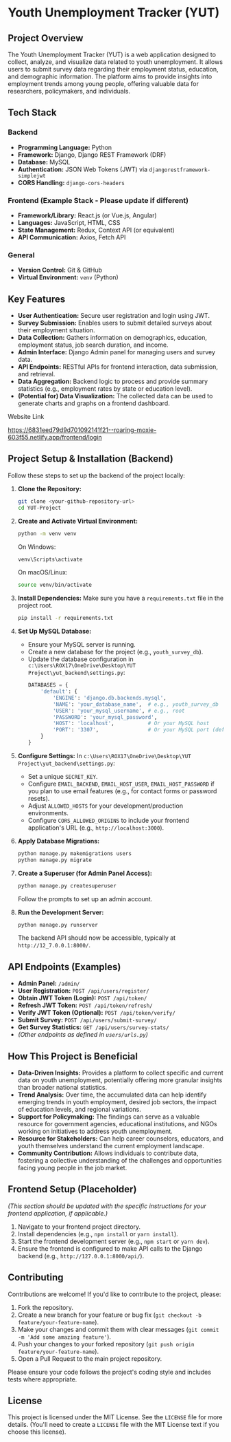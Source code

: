 # Youth Unemployment Tracker (YUT)

## Project Overview

The Youth Unemployment Tracker (YUT) is a web application designed to collect, analyze, and visualize data related to youth unemployment. It allows users to submit survey data regarding their employment status, education, and demographic information. The platform aims to provide insights into employment trends among young people, offering valuable data for researchers, policymakers, and individuals.

## Tech Stack

### Backend
*   **Programming Language:** Python
*   **Framework:** Django, Django REST Framework (DRF)
*   **Database:** MySQL
*   **Authentication:** JSON Web Tokens (JWT) via `djangorestframework-simplejwt`
*   **CORS Handling:** `django-cors-headers`

### Frontend (Example Stack - Please update if different)
*   **Framework/Library:** React.js (or Vue.js, Angular)
*   **Languages:** JavaScript, HTML, CSS
*   **State Management:** Redux, Context API (or equivalent)
*   **API Communication:** Axios, Fetch API

### General
*   **Version Control:** Git & GitHub
*   **Virtual Environment:** `venv` (Python)

## Key Features

*   **User Authentication:** Secure user registration and login using JWT.
*   **Survey Submission:** Enables users to submit detailed surveys about their employment situation.
*   **Data Collection:** Gathers information on demographics, education, employment status, job search duration, and income.
*   **Admin Interface:** Django Admin panel for managing users and survey data.
*   **API Endpoints:** RESTful APIs for frontend interaction, data submission, and retrieval.
*   **Data Aggregation:** Backend logic to process and provide summary statistics (e.g., employment rates by state or education level).
*   **(Potential for) Data Visualization:** The collected data can be used to generate charts and graphs on a frontend dashboard.

  Website Link

  https://6831eed79d9d701092141f21--roaring-moxie-603f55.netlify.app/frontend/login

## Project Setup & Installation (Backend)

Follow these steps to set up the backend of the project locally:

1.  **Clone the Repository:**
    ```bash
    git clone <your-github-repository-url>
    cd YUT-Project
    ```

2.  **Create and Activate Virtual Environment:**
    ```bash
    python -m venv venv
    ```
    On Windows:
    ```bash
    venv\Scripts\activate
    ```
    On macOS/Linux:
    ```bash
    source venv/bin/activate
    ```

3.  **Install Dependencies:**
    Make sure you have a `requirements.txt` file in the project root.
    ```bash
    pip install -r requirements.txt
    ```

4.  **Set Up MySQL Database:**
    *   Ensure your MySQL server is running.
    *   Create a new database for the project (e.g., `youth_survey_db`).
    *   Update the database configuration in `c:\Users\ROX17\OneDrive\Desktop\YUT Project\yut_backend\settings.py`:
        ```python
        DATABASES = {
            'default': {
                'ENGINE': 'django.db.backends.mysql',
                'NAME': 'your_database_name',  # e.g., youth_survey_db
                'USER': 'your_mysql_username', # e.g., root
                'PASSWORD': 'your_mysql_password',
                'HOST': 'localhost',           # Or your MySQL host
                'PORT': '3307',                # Or your MySQL port (default is 3306)
            }
        }
        ```

5.  **Configure Settings:**
    In `c:\Users\ROX17\OneDrive\Desktop\YUT Project\yut_backend\settings.py`:
    *   Set a unique `SECRET_KEY`.
    *   Configure `EMAIL_BACKEND`, `EMAIL_HOST_USER`, `EMAIL_HOST_PASSWORD` if you plan to use email features (e.g., for contact forms or password resets).
    *   Adjust `ALLOWED_HOSTS` for your development/production environments.
    *   Configure `CORS_ALLOWED_ORIGINS` to include your frontend application's URL (e.g., `http://localhost:3000`).

6.  **Apply Database Migrations:**
    ```bash
    python manage.py makemigrations users
    python manage.py migrate
    ```

7.  **Create a Superuser (for Admin Panel Access):**
    ```bash
    python manage.py createsuperuser
    ```
    Follow the prompts to set up an admin account.

8.  **Run the Development Server:**
    ```bash
    python manage.py runserver
    ```
    The backend API should now be accessible, typically at `http://12_7.0.0.1:8000/`.

## API Endpoints (Examples)

*   **Admin Panel:** `/admin/`
*   **User Registration:** `POST /api/users/register/`
*   **Obtain JWT Token (Login):** `POST /api/token/`
*   **Refresh JWT Token:** `POST /api/token/refresh/`
*   **Verify JWT Token (Optional):** `POST /api/token/verify/`
*   **Submit Survey:** `POST /api/users/submit-survey/`
*   **Get Survey Statistics:** `GET /api/users/survey-stats/`
*   *(Other endpoints as defined in `users/urls.py`)*

## How This Project is Beneficial

*   **Data-Driven Insights:** Provides a platform to collect specific and current data on youth unemployment, potentially offering more granular insights than broader national statistics.
*   **Trend Analysis:** Over time, the accumulated data can help identify emerging trends in youth employment, desired job sectors, the impact of education levels, and regional variations.
*   **Support for Policymaking:** The findings can serve as a valuable resource for government agencies, educational institutions, and NGOs working on initiatives to address youth unemployment.
*   **Resource for Stakeholders:** Can help career counselors, educators, and youth themselves understand the current employment landscape.
*   **Community Contribution:** Allows individuals to contribute data, fostering a collective understanding of the challenges and opportunities facing young people in the job market.

## Frontend Setup (Placeholder)

*(This section should be updated with the specific instructions for your frontend application, if applicable.)*

1.  Navigate to your frontend project directory.
2.  Install dependencies (e.g., `npm install` or `yarn install`).
3.  Start the frontend development server (e.g., `npm start` or `yarn dev`).
4.  Ensure the frontend is configured to make API calls to the Django backend (e.g., `http://127.0.0.1:8000/api/`).

## Contributing

Contributions are welcome! If you'd like to contribute to the project, please:

1.  Fork the repository.
2.  Create a new branch for your feature or bug fix (`git checkout -b feature/your-feature-name`).
3.  Make your changes and commit them with clear messages (`git commit -m 'Add some amazing feature'`).
4.  Push your changes to your forked repository (`git push origin feature/your-feature-name`).
5.  Open a Pull Request to the main project repository.

Please ensure your code follows the project's coding style and includes tests where appropriate.

## License

This project is licensed under the MIT License. See the `LICENSE` file for more details. (You'll need to create a `LICENSE` file with the MIT License text if you choose this license).
